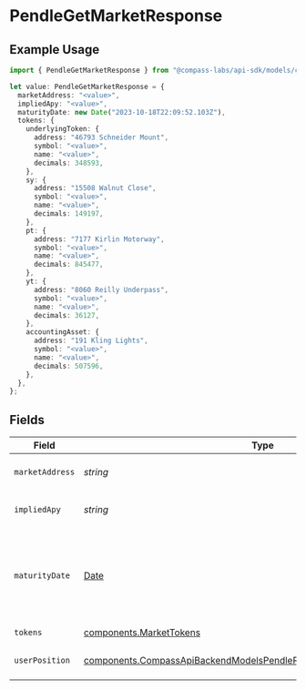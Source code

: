 # PendleGetMarketResponse

## Example Usage

```typescript
import { PendleGetMarketResponse } from "@compass-labs/api-sdk/models/components";

let value: PendleGetMarketResponse = {
  marketAddress: "<value>",
  impliedApy: "<value>",
  maturityDate: new Date("2023-10-18T22:09:52.103Z"),
  tokens: {
    underlyingToken: {
      address: "46793 Schneider Mount",
      symbol: "<value>",
      name: "<value>",
      decimals: 348593,
    },
    sy: {
      address: "15508 Walnut Close",
      symbol: "<value>",
      name: "<value>",
      decimals: 149197,
    },
    pt: {
      address: "7177 Kirlin Motorway",
      symbol: "<value>",
      name: "<value>",
      decimals: 845477,
    },
    yt: {
      address: "8060 Reilly Underpass",
      symbol: "<value>",
      name: "<value>",
      decimals: 36127,
    },
    accountingAsset: {
      address: "191 Kling Lights",
      symbol: "<value>",
      name: "<value>",
      decimals: 507596,
    },
  },
};
```

## Fields

| Field                                                                                                                                                            | Type                                                                                                                                                             | Required                                                                                                                                                         | Description                                                                                                                                                      |
| ---------------------------------------------------------------------------------------------------------------------------------------------------------------- | ---------------------------------------------------------------------------------------------------------------------------------------------------------------- | ---------------------------------------------------------------------------------------------------------------------------------------------------------------- | ---------------------------------------------------------------------------------------------------------------------------------------------------------------- |
| `marketAddress`                                                                                                                                                  | *string*                                                                                                                                                         | :heavy_check_mark:                                                                                                                                               | The address of the market.                                                                                                                                       |
| `impliedApy`                                                                                                                                                     | *string*                                                                                                                                                         | :heavy_check_mark:                                                                                                                                               | The implied APY of the market.                                                                                                                                   |
| `maturityDate`                                                                                                                                                   | [Date](https://developer.mozilla.org/en-US/docs/Web/JavaScript/Reference/Global_Objects/Date)                                                                    | :heavy_check_mark:                                                                                                                                               | The maturity date of the market. ISO 8601 format. UTC timezone.                                                                                                  |
| `tokens`                                                                                                                                                         | [components.MarketTokens](../../models/components/markettokens.md)                                                                                               | :heavy_check_mark:                                                                                                                                               | N/A                                                                                                                                                              |
| `userPosition`                                                                                                                                                   | [components.CompassApiBackendModelsPendleReadResponseMarketUserPosition](../../models/components/compassapibackendmodelspendlereadresponsemarketuserposition.md) | :heavy_minus_sign:                                                                                                                                               | The user's position in the market.                                                                                                                               |